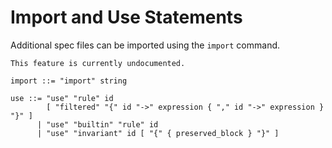 Import and Use Statements
=========================

Additional spec files can be imported using the `import` command.

```{todo}
This feature is currently undocumented.
```


```
import ::= "import" string

use ::= "use" "rule" id
        [ "filtered" "{" id "->" expression { "," id "->" expression } "}" ]
      | "use" "builtin" "rule" id
      | "use" "invariant" id [ "{" { preserved_block } "}" ]

```

